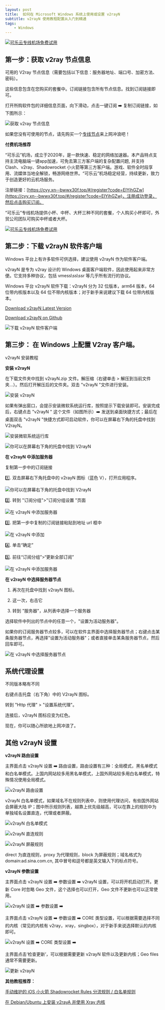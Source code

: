 ```yaml
---
layout: post
title:  如何在 Microsoft Windows 系统上使用或设置 v2rayN
subtitle: v2rayN 使用教程配置从入门到精通
tags:
    - Windows
---
```

[![可乐云专线机场免费试用](https://raw.githubusercontent.com/huijingfei/huijingfei.github.io/master/images/shadowrocket/free%20shadowrocket.webp)](https://cyy.xn--bwwx30f.top/#/register?code=EIYihGZw)

## 第一步：获取 v2ray 节点信息

可用的 V2ray 节点信息（需要包括以下信息：服务器地址、端口号、加密方法、密码）。

这些信息包含在您购买的套餐中。订阅链接包含所有节点信息。找到订阅链接即可。

打开所购软件包的详细信息页面，向下滑动，点击一键订阅 ➡️ 复制订阅链接，如下图所示：

![获取 v2ray 节点信息](https://raw.githubusercontent.com/huijingfei/huijingfei.github.io/master/images/v2rayn/v2rayn%20subscriptions.webp)

如果您没有可使用的节点，请先购买一个[专线节点](https://cyy.xn--bwwx30f.top/#/register?code=EIYihGZw)来上网冲浪吧！

**付费机场推荐**

“可乐云”机场，成立于2020年，是一款快速、稳定的网络加速器。本产品特点支持主流电脑端一键app加速，可免去第三方客户端的复杂配置问题, 并支持 Clash、v2ray、Shadowrocket 小火箭等第三方客户端。游戏、软件全时段享用、流媒体当地全解锁，畅游网络世界。“可乐云”机场稳定经营，持续更新，致力于创造更好的云机场服务。
 
注册链接：[https://cyy.xn--bwwx30f.top/#/register?code=EIYihGZw](https://cyy.xn--bwwx30f.top/#/register?code=EIYihGZw)，注册成功登录，然后点击购买订阅。

“可乐云”专线机场提供小杯、中杯、大杯三种不同的套餐，个人购买小杯即可，外贸公司团队可购买中杯或者大杯。

[![可乐云专线机场免费试用](https://raw.githubusercontent.com/huijingfei/huijingfei.github.io/master/images/shadowrocket/cola.webp)](https://cyy.xn--bwwx30f.top/#/register?code=EIYihGZw)

## 第二步：下载 v2rayN 软件客户端

Windows 平台上有许多软件可供选择，建议使用 v2rayN 作为软件客户端。

v2rayN 是专为 v2ray 设计的 Windows 桌面客户端软件，因此使用起来非常方便。它支持多种协议，包括 vmess\ss\ssr 等几乎所有流行的协议。

Windows 平台 v2rayN 软件下载：v2rayN 分为 32 位版本，arm64 版本，64 位带内核版本以及 64 位不带内核版本；对于新手来说建议下载 64 位带内核版本。

[Download v2rayN Latest Version](https://en.v2rayn.org/download/)

[Download v2rayN on Github](https://github.com/2dust/v2rayN/releases/)

![下载 v2rayN 软件客户端](https://raw.githubusercontent.com/huijingfei/huijingfei.github.io/master/images/v2rayn/v2rayn%20release%20list.webp)

## 第三步： 在 Windows 上配置 V2ray 客户端。

v2rayN 安装教程

**安装 v2rayN**

在下载文件夹中找到 v2rayN.zip 文件。解压缩（右键单击 > 解压到当前文件夹...）。然后打开解压后的文件夹。双击 "v2rayN "文件进行安装。

![安装 v2rayN](https://raw.githubusercontent.com/huijingfei/huijingfei.github.io/master/images/v2rayn/v2rayn%20core.webp)

如果有弹出窗口，会提示安装微软系统运行库，按照提示下载安装即可。安装完成后，右键点击 "v2rayN " 这个文件（如图所示）➡️ 发送到桌面快捷方式；最后在桌面双击 "v2rayN "快捷方式即可启动软件，你可以在屏幕右下角的托盘中找到 V2rayN。

![安装微软系统运行库](https://raw.githubusercontent.com/huijingfei/huijingfei.github.io/master/images/v2rayn/install.net.webp)

![你可以在屏幕右下角的托盘中找到 V2rayN](https://raw.githubusercontent.com/huijingfei/huijingfei.github.io/master/images/v2rayn/v2rayn%20icon.webp)

**在 v2rayN 中添加服务器**

复制第一步中的订阅链接

1️⃣. 双击屏幕右下角托盘中的 v2rayN 图标（蓝色 V），打开应用程序。

![你可以在屏幕右下角的托盘中找到 V2rayN](https://raw.githubusercontent.com/huijingfei/huijingfei.github.io/master/images/v2rayn/v2rayn%20icon.webp)

2️⃣. 转到 "订阅分组">"订阅分组设置 "页面

![在 v2rayN 中添加服务器](https://raw.githubusercontent.com/huijingfei/huijingfei.github.io/master/images/v2rayn/v2rayn%20update%20subscriptions.webp)

3️⃣. 把第一步中复制的订阅链接粘贴到地址 url 框中

![在 v2rayN 中添加](https://raw.githubusercontent.com/huijingfei/huijingfei.github.io/master/images/v2rayn/v2rayn%20import%20subscriptions.webp)

4️⃣. 单击“确定”

5️⃣. 前往“订阅分组”>“更新全部订阅”

![在 v2rayN 中添加服务器](https://raw.githubusercontent.com/huijingfei/huijingfei.github.io/master/images/v2rayn/v2rayn%20update%20subscriptions.webp)

**在 v2rayN 中选择服务器节点**

1. 再次在托盘中找到 v2rayN 图标。

2. 这一次，右击它

3. 转到 "服务器"，从列表中选择一个服务器

选择软件中列出的节点中的任意一个，"设置为活动服务器"。

如果你的订阅服务器节点较多，可以在软件主界面中选择服务器节点；右键点击某条服务器节点，再选择"设置为活动服务器"；或者直接单击某条服务器节点，然后回车即可。

![在 v2rayN 中选择服务器节点](https://raw.githubusercontent.com/huijingfei/huijingfei.github.io/master/images/v2rayn/v2rayN-Choose-Node.webp)

## 系统代理设置

不同版本略有不同

右键点击托盘（右下角）中的 V2rayN 图标。

转到 "Http 代理" > "设置系统代理"。

连接后，v2rayN 图标应变为红色。

现在，你可以随心所欲地上网冲浪了。

## 其他 v2rayN 设置

**v2rayN 路由设置**

主界面点击 v2rayN 设置 ➡️ 路由设置，路由设置有三种：全局模式，黑名单模式和白名单模式。上国内网站较多用黑名单模式，上国外网站较多用白名单模式，特殊情况使用全局模式。

![v2rayN 路由设置](https://raw.githubusercontent.com/huijingfei/huijingfei.github.io/master/images/v2rayn/v2rayn%20rules.webp)

v2rayN 白名单模式，如果域名不在规则列表中，则使用代理访问，有些国外网站会屏蔽大陆 IP；图中所示规则列表，越靠上优先级越高，可以在靠上的规则中为单独域名设置直连，代理或者屏蔽。

![v2rayN 白名单模式](https://raw.githubusercontent.com/huijingfei/huijingfei.github.io/master/images/v2rayn/v2rayn%20whitelist.webp)

![v2rayN 直连规则](https://raw.githubusercontent.com/huijingfei/huijingfei.github.io/master/images/v2rayn/v2rayn%20direct.webp)

![v2rayN 屏蔽规则](https://raw.githubusercontent.com/huijingfei/huijingfei.github.io/master/images/v2rayn/v2rayn%20block.webp)

direct 为直连规则，proxy 为代理规则，block 为屏蔽规则；域名格式为 domain:ad.sina.com.cn, 其中冒号和逗号都是英文输入下的标点符号。

**v2rayN 参数设置**

主界面点击 v2rayN 设置 ➡️ 参数设置 ➡️ v2rayN 设置，可以将开机启动打开。更新 Core 时忽略 Geo 文件，这个选择也可以打开，Geo 文件不更新也可以正常使用。

![v2rayN 设置 ➡️ 参数设置 ➡️](https://raw.githubusercontent.com/huijingfei/huijingfei.github.io/master/images/v2rayn/v2rayn%20settings.webp)

主界面点击 v2rayN 设置 ➡️ 参数设置 ➡️ CORE 类型设置，可以根据需要选择不同的内核（常见的内核有 v2ray，xray，singbox），对于新手来说选择默认的内核即可。

![v2rayN 设置 ➡️ CORE 类型设置 ➡️](https://raw.githubusercontent.com/huijingfei/huijingfei.github.io/master/images/v2rayn/v2rayn%20core%20type.webp)

主界面点击‘检查更新’，可以根据需要更新 v2rayN 软件以及更新内核；Geo files 通常不需要更新。

![更新 v2rayN](https://raw.githubusercontent.com/huijingfei/huijingfei.github.io/master/images/v2rayn/v2rayn%20update.webp)

**其他教程推荐：**

[手动维护的 iOS 小火箭 Shadowrocket Rules 分流规则 / 白名单规则](https://tigress.cc/2024/03/31/shadowrocket-rules/)

[在 Debian/Ubuntu 上安装 v2rayA 并使用 Xray 内核](https://tigress.cc/2023/10/22/V2rayA-Xray/)
